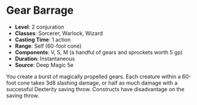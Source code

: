 # Gear Barrage

- **Level**: 2 conjuration
- **Classes**: Sorcerer, Warlock, Wizard
- **Casting Time**: 1 action
- **Range**: Self (60-foot cone)
- **Components**: V, S, M (a handful of gears and sprockets worth 5 gp)
- **Duration**: Instantaneous
- **Source**: Deep Magic 5e

You create a burst of magically propelled gears. Each creature within a 60-foot cone takes 3d8 slashing damage, or half as much damage with a successful Dexterity saving throw. Constructs have disadvantage on the saving throw.

